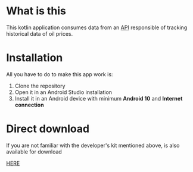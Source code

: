 # What is this
This kotlin application consumes data from an [API](https://datahub.io/core/oil-prices/r/brent-daily.json) responsible of tracking historical data of oil prices.

# Installation

<p>All you have to do to make this app work is:</p> 

1. Clone the repository
2. Open it in an Android Studio installation
3. Install it in an Android device with minimum **Android 10** and **Internet connection**

# Direct download
<p> If you are not familiar with the developer's kit mentioned above, is also available for download</p>

[HERE](https://github.com/simoneSolita/oil_tracker/raw/main/app/release/OilTracker.apk)
